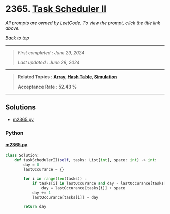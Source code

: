 # 2365. [Task Scheduler II](<https://leetcode.com/problems/task-scheduler-ii>)

*All prompts are owned by LeetCode. To view the prompt, click the title link above.*

*[Back to top](<../README.md>)*

------

> *First completed : June 29, 2024*
>
> *Last updated : June 29, 2024*

------

> **Related Topics** : **[Array](<by_topic/Array.md>), [Hash Table](<by_topic/Hash Table.md>), [Simulation](<by_topic/Simulation.md>)**
>
> **Acceptance Rate** : **52.43 %**

------

## Solutions

- [m2365.py](<../my-submissions/m2365.py>)
### Python
#### [m2365.py](<../my-submissions/m2365.py>)
```Python
class Solution:
    def taskSchedulerII(self, tasks: List[int], space: int) -> int:
        day = 0
        lastOccurance = {}

        for i in range(len(tasks)) :
            if tasks[i] in lastOccurance and day - lastOccurance[tasks[i]] < space :
                day = lastOccurance[tasks[i]] + space
            day += 1
            lastOccurance[tasks[i]] = day

        return day
```

